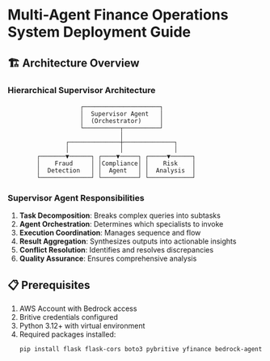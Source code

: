 # Multi-Agent Finance Operations System Deployment Guide

## 🏗️ Architecture Overview

### Hierarchical Supervisor Architecture

```
                    ┌─────────────────────┐
                    │  Supervisor Agent   │
                    │  (Orchestrator)     │
                    └──────────┬──────────┘
                               │
                ┌──────────────┼──────────────┐
                │              │              │
        ┌───────▼──────┐ ┌────▼─────┐ ┌─────▼──────┐
        │    Fraud     │ │Compliance│ │    Risk    │
        │  Detection   │ │  Agent   │ │  Analysis  │
        └──────────────┘ └──────────┘ └────────────┘
```

### Supervisor Agent Responsibilities

1. **Task Decomposition**: Breaks complex queries into subtasks
2. **Agent Orchestration**: Determines which specialists to invoke
3. **Execution Coordination**: Manages sequence and flow
4. **Result Aggregation**: Synthesizes outputs into actionable insights
5. **Conflict Resolution**: Identifies and resolves discrepancies
6. **Quality Assurance**: Ensures comprehensive analysis

## 📋 Prerequisites

1. AWS Account with Bedrock access
2. Britive credentials configured
3. Python 3.12+ with virtual environment
4. Required packages installed:
   ```bash
   pip install flask flask-cors boto3 pybritive yfinance bedrock-agentcore bedrock-agentcore-starter-toolkit strands-agents
   ```
